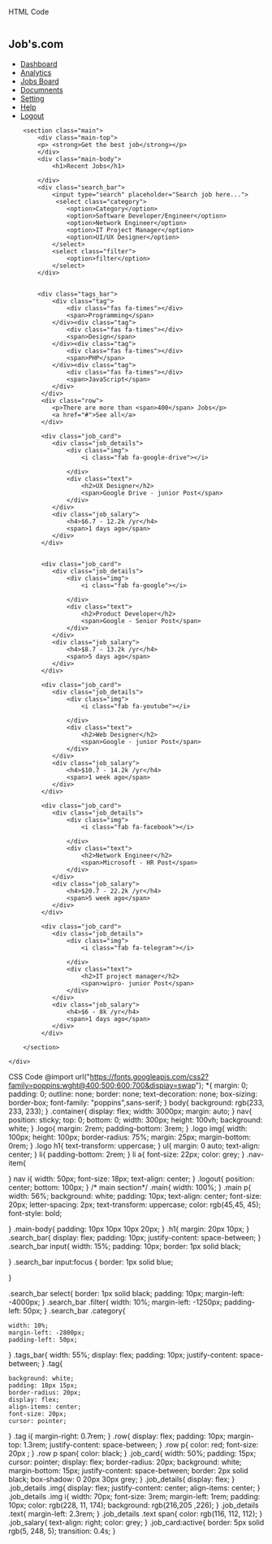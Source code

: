 HTML Code
<!DOCTYPE html>
<html lang="en">
<head>
    <meta charset="UTF-8">
    <title>Job Dashboard</title>
    <link rel="stylesheet" href="css/style.css">
    <link rel="stylesheet" href="https://cdnjs.cloudflare.com/ajax/libs/font-awesome/6.0.0/css/all.min.css" >

</head>
<body>
    <div class="container">
        <nav>
            <div class="navbar">
                <div class="logo">
                    <img src="img/job2.jpg"alt="">
                    <h1>Job's.com</h1>
                </div>
                <ul>
                    <li>
                        <a href="#">
                            <left><i class="fas fa-user"></i></left>
                            <span class="nav-item">Dashboard</span>
                        </a>
                    </li> <li>
                       <left> <i class="fas fa-chart-bar"></i> </left>
                        <a href="#">
                            <span class="nav-item">Analytics</span>
                        </a>
                    </li> <li>
                        <left><i class="fas fa-tasks"></i> </left>
                        <a href="#">
                            <span class="nav-item">Jobs Board</span>
                        </a>
                    </li> 
                    <li>
                        <a href="#">
                            <left><i class="fab fa-dochub"></i></left>
                            <span class="nav-item">Documnents</span>
                        </a>
                    </li> <li>
                        <a href="#">
                            <left><i class="fas fa-cog"></i></left>
                            <span class="nav-item">Setting</span>
                        </a>
                    </li> <li>
                        <a href="#">
                            <left><i class="fas fa-question-circle"></i></left>
                            <span class="nav-item">Help</span>
                        </a>
                    </li> <li>
                        <a href="#" class="logout">
                            <left><i class="fas fa-sign-out-alt"></i></left>
                            <span class="nav-item">Logout</span>
                        </a>
                    </li>
                </ul>
            </div>
        </nav>

        <section class="main">
            <div class="main-top">
            <p> <strong>Get the best job</strong></p>
            </div>
            <div class="main-body">
                <h1>Recent Jobs</h1>

            </div>
            <div class="search_bar">
                <input type="search" placeholder="Search job here...">
                 <select class="category">
                    <option>Category</option>
                    <option>Software Developer/Engineer</option>
                    <option>Network Engineer</option>
                    <option>IT Project Manager</option>
                    <option>UI/UX Designer</option>
                </select>
                <select class="filter">
                    <option>filter</option>
                </select>
            </div>
        
        
            <div class="tags_bar">
                <div class="tag">
                    <div class="fas fa-times"></div>
                    <span>Programming</span>
                </div><div class="tag">
                    <div class="fas fa-times"></div>
                    <span>Design</span>
                </div><div class="tag">
                    <div class="fas fa-times"></div>
                    <span>PHP</span>
                </div><div class="tag">
                    <div class="fas fa-times"></div>
                    <span>JavaScript</span>
                </div>
             </div>
             <div class="row">
                <p>There are more than <span>400</span> Jobs</p>
                <a href="#">See all</a>
             </div>

             <div class="job_card">
                <div class="job_details">
                    <div class="img">
                        <i class="fab fa-google-drive"></i>

                    </div>
                    <div class="text">
                        <h2>UX Designer</h2>
                        <span>Google Drive - junior Post</span>
                    </div>
                </div>
                <div class="job_salary">
                    <h4>$6.7 - 12.2k /yr</h4>
                    <span>1 days ago</span>
                </div>
             </div>


             <div class="job_card">
                <div class="job_details">
                    <div class="img">
                        <i class="fab fa-google"></i>

                    </div>
                    <div class="text">
                        <h2>Product Developer</h2>
                        <span>Google - Senior Post</span>
                    </div>
                </div>
                <div class="job_salary">
                    <h4>$8.7 - 13.2k /yr</h4>
                    <span>5 days ago</span>
                </div>
             </div>

             <div class="job_card">
                <div class="job_details">
                    <div class="img">
                        <i class="fab fa-youtube"></i>

                    </div>
                    <div class="text">
                        <h2>Web Designer</h2>
                        <span>Google - junior Post</span>
                    </div>
                </div>
                <div class="job_salary">
                    <h4>$10.7 - 14.2k /yr</h4>
                    <span>1 week ago</span>
                </div>
             </div>

             <div class="job_card">
                <div class="job_details">
                    <div class="img">
                        <i class="fab fa-facebook"></i>

                    </div>
                    <div class="text">
                        <h2>Network Engineer</h2>
                        <span>Microsoft - HR Post</span>
                    </div>
                </div>
                <div class="job_salary">
                    <h4>$20.7 - 22.2k /yr</h4>
                    <span>5 week ago</span>
                </div>
             </div>

             <div class="job_card">
                <div class="job_details">
                    <div class="img">
                        <i class="fab fa-telegram"></i>

                    </div>
                    <div class="text">
                        <h2>IT project manager</h2>
                        <span>wipro- junior Post</span>
                    </div>
                </div>
                <div class="job_salary">
                    <h4>$6 - 8k /yr</h4>
                    <span>1 days ago</span>
                </div>
             </div>

        </section>

    </div>
    
</body>
</html>


CSS Code
@import url("https://fonts.googleapis.com/css2?family=poppins:wght@400;500;600;700&dispiay=swap");
*{
    margin: 0;
    padding: 0;
    outline: none;
    border: none;
    text-decoration: none;
    box-sizing: border-box;
    font-family: "poppins",sans-serif;
}
body{
    background: rgb(233, 233, 233);
}
.container{
    display: flex;
    width: 3000px;
    margin: auto;
}
nav{
    position: sticky;
    top: 0;
    bottom: 0;
    width: 300px;
    height: 100vh;
    background: white;
}
.logo{
    margin: 2rem;
    padding-bottom: 3rem;
}
.logo img{
    width: 100px;
    height: 100px;
    border-radius: 75%; 
    margin: 25px;
    margin-bottom: 0rem;
}
.logo h1{
    text-transform: uppercase;
}
ul{
    margin: 0 auto;
    text-align: center;
}
li{
    padding-bottom: 2rem;
}
li a{
    font-size: 22px;
    color: grey;
}
.nav-item{
    

}
nav i{
    width: 50px;
    font-size: 18px;
    text-align: center;
}
.logout{
    position: center;
    bottom: 100px;
}
/* main section*/
.main{
    width: 100%;
}
.main p{
    width: 56%;
    background: white;
    padding: 10px;
    text-align: center;
    font-size: 20px;
    letter-spacing: 2px;
    text-transform: uppercase;
    color: rgb(45,45, 45);
    font-style: bold;

}
.main-body{
    padding: 10px 10px 10px 20px;
}
.h1{
    margin: 20px 10px;
}
.search_bar{
    display: flex;
    padding: 10px;
    justify-content: space-between;
}
.search_bar input{
    width: 15%;
    padding: 10px;
    border: 1px solid black;
    
}
.search_bar input:focus {
    border: 1px solid blue;
    
}

.search_bar select{
    border: 1px solid black;
    padding: 10px;
    margin-left: -4000px;
}
.search_bar .filter{
    width: 10%;
    margin-left: -1250px;
    padding-left: 50px;
}
.search_bar .category{

    width: 10%;
    margin-left: -2800px;
    padding-left: 50px;
}
.tags_bar{
    width: 55%;
    display: flex;
    padding: 10px;
    justify-content: space-between;
}
.tag{
    
    background: white;
    padding: 10px 15px;
    border-radius: 20px;
    display: flex;
    align-items: center;
    font-size: 20px;
    cursor: pointer;
    
}
.tag i{
    margin-right: 0.7rem;
}
.row{
    display: flex;
    padding: 10px;
    margin-top: 1.3rem;
    justify-content: space-between;
}
.row p{
    color: red;
    font-size: 20px ;
}
.row p span{
    color: black;
}
.job_card{
    width: 50%;
    padding: 15px;
    cursor: pointer;
    display: flex;
    border-radius: 20px;
    background: white;
    margin-bottom: 15px;
    justify-content: space-between;
    border: 2px solid black;
    box-shadow: 0 20px 30px grey;
}
.job_details{
    display: flex;
}
.job_details .img{
    display: flex;
    justify-content: center;
    align-items: center;
}
.job_details .img i{
    width: 70px;
    font-size: 3rem;
    margin-left: 1rem;
    padding: 10px;
    color: rgb(228, 11, 174);
    background: rgb(216,205 ,226);
}
.job_details .text{
    margin-left: 2.3rem;
}
.job_details .text span{
    color: rgb(116, 112, 112);
}
.job_salary{
    text-align: right;
    color: grey;
}
.job_card:active{
    border: 5px solid rgb(5, 248, 5);
    transition: 0.4s;
}
